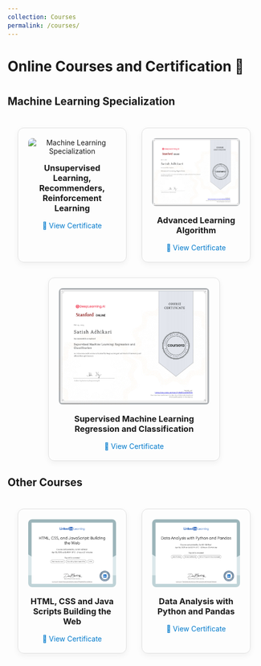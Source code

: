 ```yaml
---
collection: Courses
permalink: /courses/
---
```


<h1 style="text-align: left; margin-bottom: 40px;">Online Courses and Certification 📜</h1>

<h2 style="text-align: left; margin-bottom: 40px;">Machine Learning Specialization </h2>

<style>
  .courses-section {
    display: flex;
    flex-wrap: wrap;
    justify-content: center;
    gap: 30px;
    padding: 0 20px;
  }

  .certificate-card {
    border: 1px solid #e0e0e0;
    border-radius: 12px;
    padding: 20px;
    flex: 1 1 calc(33.333% - 40px);
    max-width: 300px;
    box-shadow: 0 4px 12px rgba(0, 0, 0, 0.05);
    text-align: center;
    transition: transform 0.3s ease, box-shadow 0.3s ease;
  }

  .certificate-card:hover {
    transform: scale(1.05);
    box-shadow: 0 6px 20px rgba(0, 0, 0, 0.1);
  }

  .certificate-card img {
    width: 100%;
    border-radius: 8px;
  }

  @media (max-width: 992px) {
    .certificate-card {
      flex: 1 1 calc(45% - 40px);
    }
  }

  @media (max-width: 600px) {
    .certificate-card {
      flex: 1 1 100%;
    }
  }
</style>

<section class="courses-section">

  <!-- Certificate 1 -->
  <div class="certificate-card">
    <img src="https://your-image-link.com/ml-specialization.jpg" alt="Machine Learning Specialization">
    <h3 style="margin-top: 15px;">Unsupervised Learning, Recommenders, Reinforcement Learning</h3>
    <a href="https://coursera.org/verify/YOUR_CERTIFICATE_ID" target="_blank" style="text-decoration: none; color: #007acc;">🔗 View Certificate</a>
  </div>

  <!-- Certificate 2 -->
  <div class="certificate-card">
    <img src="../images/Certificate_Advanced Learning Algorithm.png" alt="AI for Everyone">
    <h3 style="margin-top: 15px;">Advanced Learning Algorithm</h3>
    <a href="https://www.coursera.org/account/accomplishments/verify/BY6CVHMA9COE" target="_blank" style="text-decoration: none; color: #007acc;">🔗 View Certificate</a>
  </div>

  <!-- Certificate 3 -->
  <div class="certificate-card">
    <img src="../images/Certificate_Supervised Machine Learning Regression and Classification.png" alt="Deep Learning Specialization">
    <h3 style="margin-top: 15px;">Supervised Machine Learning Regression and Classification</h3>
    <a href="https://www.coursera.org/account/accomplishments/verify/645YUM5RE5TN" target="_blank" style="text-decoration: none; color: #007acc;">🔗 View Certificate</a>
  </div>
  </section>
  
<h2 style="text-align: left; margin-bottom: 40px;"> Other Courses </h2>
<section class="courses-section">
  <!-- Certificate 4 -->
  <div class="certificate-card">
    <img src="../images/CertificateOfCompletion_HTML CSS and JavaScript Building the Web.png" alt="HTML, CSS and Java Scripts Building the Web">
    <h3 style="margin-top: 15px;">HTML, CSS and Java Scripts Building the Web</h3>
    <a href="https://www.linkedin.com/learning/certificates/30d6e9a7120bafae81610825bf92ec3a80dc37796ef84931f378a23e4398220e?u=153400164" target="_blank"     style="text-decoration: none; color: #007acc;">🔗 View Certificate</a>
  </div>  

  <!-- Certificate 5 -->
  <div class="certificate-card">
    <img src="../images/CertificateOfCompletion_Data Analysis with Python and Pandas.png" alt="Data Analysis with Python and Pandas">
    <h3 style="margin-top: 15px;">Data Analysis with Python and Pandas</h3>
    <a href="https://www.linkedin.com/learning/certificates/72b0110b918a3d2c090c5ca2a73987aa0dc4b29ec98270241c680ff309fd2d21?u=153400164" target="_blank" style="text-decoration: none; color: #007acc;">🔗 View Certificate</a>
  </div> 
  </section>


